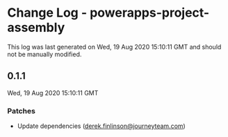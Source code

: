 # Change Log - powerapps-project-assembly

This log was last generated on Wed, 19 Aug 2020 15:10:11 GMT and should not be manually modified.

<!-- Start content -->

## 0.1.1

Wed, 19 Aug 2020 15:10:11 GMT

### Patches

- Update dependencies (derek.finlinson@journeyteam.com)
